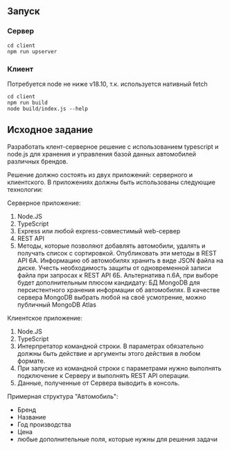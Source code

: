 ## Запуск

### Сервер

    cd client
    npm run upserver

### Клиент

Потребуется node не ниже v18.10, т.к. используется нативный fetch

    cd client
    npm run build
    node build/index.js --help

## Исходное задание

Разработать клент-серверное решение с использованием typescript и node.js для хранения и управления базой данных автомобилей различных брендов.

Решение должно состоять из двух приложений: серверного и клиентского. В приложениях должны быть использованы следующие технологии:

Серверное приложение:

1. Node.JS
2. TypeScript
3. Express или любой express-совместимый web-сервер
4. REST API
5. Методы, которые позволяют добавлять автомобили, удалять и получать список с сортировкой. Опубликовать эти методы в REST API
   6А. Информацию об автомобилях хранить в виде JSON файла на диске. Учесть необходимость защиты от одновременной записи файла при запросах к REST API
   6Б. Альтернатива п.6А, при выборе будет дополнительным плюсом кандидату: БД MongoDB для персистентного хранения информации об автомобилях. В качестве сервера MongoDB выбрать любой на своё усмотрение, можно публичный MongoDB Atlas

Клиентское приложение:

1. Node.JS
2. TypeScript
3. Интерпретатор командной строки. В параметрах обязательно должны быть действие и аргументы этого действия в любом формате.
4. При запуске из командной строки с параметрами нужно выполнять подключение к Серверу и выполнять REST API операции.
5. Данные, полученные от Сервера выводить в консоль.

Примерная структура "Автомобиль":

- Бренд
- Название
- Год производства
- Цена
- любые дополнительные поля, которые нужны для решения задачи
